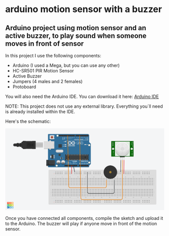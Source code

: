 # arduino motion sensor with a buzzer
## Arduino project using motion sensor and an active buzzer, to play sound when someone moves in front of sensor

In this project I use the following components:

- Arduino (I used a Mega, but you can use any other)
- HC-SR501 PIR Motion Sensor
- Active Buzzer
- Jumpers (4 males and 2 females)
- Protoboard

You will also need the Arduino IDE. You can download it here: [Arduino IDE](https://www.arduino.cc/en/software)

NOTE: This project does not use any external library. Everything you´ll need is already installed within the IDE.

Here's the schematic:

![Screenshot](board_schematic.png)

Once you have connected all components, compile the sketch and upload it to the Arduino. The buzzer will play if anyone move in front of the motion sensor. 



